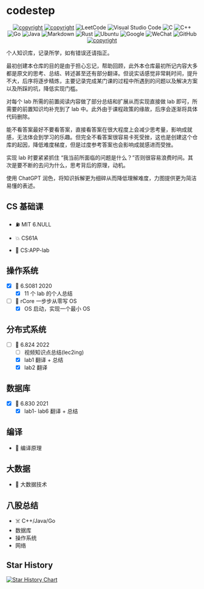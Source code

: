 # codestep

<div align='center' >

<a href="https://weijiew.github.io/"><img src="https://img.shields.io/badge/blog-weijiew-blueviolet?style=for-the-badge&logo=vercel&color=6c5ce7" alt="copyright"/></a>
<a href="mailto:jiewei314@gmail.com"><img src="https://img.shields.io/badge/email-jiewei314@gmail.com-blueviolet?style=for-the-badge&logo=google&color=fd79a8" alt="copyright"/></a>
![LeetCode](https://img.shields.io/badge/LeetCode-000000?style=for-the-badge&logo=LeetCode&logoColor=#d16c06)
![Visual Studio Code](https://img.shields.io/badge/Visual%20Studio%20Code-0078d7.svg?style=for-the-badge&logo=visual-studio-code&logoColor=white)
![C](https://img.shields.io/badge/c-%2300599C.svg?style=for-the-badge&logo=c&logoColor=white)
![C++](https://img.shields.io/badge/c++-%2300599C.svg?style=for-the-badge&logo=c%2B%2B&logoColor=white)
![Go](https://img.shields.io/badge/go-%2300ADD8.svg?style=for-the-badge&logo=go&logoColor=white)
![Java](https://img.shields.io/badge/java-%23ED8B00.svg?style=for-the-badge&logo=java&logoColor=white)
![Markdown](https://img.shields.io/badge/markdown-%23000000.svg?style=for-the-badge&logo=markdown&logoColor=white)
![Rust](https://img.shields.io/badge/rust-%23000000.svg?style=for-the-badge&logo=rust&logoColor=white)
![Ubuntu](https://img.shields.io/badge/Ubuntu-E95420?style=for-the-badge&logo=ubuntu&logoColor=white)
![Google](https://img.shields.io/badge/google-4285F4?style=for-the-badge&logo=google&logoColor=white)
![WeChat](https://img.shields.io/badge/WeChat-07C160?style=for-the-badge&logo=wechat&logoColor=white)
![GitHub](https://img.shields.io/badge/github-%23121011.svg?style=for-the-badge&logo=github&logoColor=white)
<a href="License: CC BY-SA 4.0"><img src="https://img.shields.io/github/license/weijiew/codestep?color=265ca2&labelColor=212c42)](http://creativecommons.org/licenses/by-sa/4.0/" alt="copyright"/></a>

</div>



个人知识库，记录所学，如有错误还请指正。

最初创建本仓库的目的是由于担心忘记，帮助回顾，此外本仓库最初所记内容大多都是原文的思考、总结、转述甚至还有部分翻译。但说实话感觉非常耗时间，提升不大，后序将逐步精炼，主要记录完成某门课的过程中所遇到的问题以及解决方案以及所踩的坑，降低实现门槛。

对每个 lab 所需的前置阅读内容做了部分总结和扩展从而实现直接做 lab 即可，所需要的前置知识均补充到了 lab 中。此外由于课程政策的缘故，后序会逐渐将具体代码删除。

能不看答案最好不要看答案，直接看答案在很大程度上会减少思考量，影响成就感，无法体会到学习的乐趣。但完全不看答案很容易卡死受挫，这也是创建这个仓库的起因，降低难度梯度，但是过度参考答案也会影响成就感进而受挫。

实现 lab 时要紧紧抓住 “我当前所面临的问题是什么？”否则很容易浪费时间。其次是要不断的去问为什么，思考背后的原理，动机。

使用 ChatGPT 润色，将知识拆解更为细碎从而降低理解难度，力图提供更为简洁易懂的表述。

## CS 基础课

- ⛽ MIT 6.NULL 

- 💥 CS61A 

- 🥞 CS:APP-lab

## 操作系统

- [x] 🦄 6.S081 2020
  - [x] 11 个 lab 的个人总结

- [ ] 🐼 rCore 一步步从零写 OS
  - [x] OS 启动，实现一个最小 OS 

## 分布式系统

- [ ] 🎉 6.824 2022
  - [ ] 视频知识点总结(lec2ing)
  - [x] lab1 翻译 + 总结
  - [x] lab2 翻译

## 数据库

- [x] 🎡 6.830 2021
  - [x] lab1- lab6 翻译 + 总结

## 编译

- 🐉 编译原理 

## 大数据

- 🐘 大数据技术

## 八股总结

- ☠️ C++/Java/Go
- 数据库
- 操作系统
- 网络

## Star History

[![Star History Chart](https://api.star-history.com/svg?repos=weijiew/codestep&type=Date)](https://star-history.com/#weijiew/codestep&Date)
